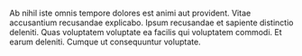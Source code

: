 Ab nihil iste omnis tempore dolores est animi aut provident. Vitae accusantium recusandae explicabo. Ipsum recusandae et sapiente distinctio deleniti. Quas voluptatem voluptate ea facilis qui voluptatem commodi. Et earum deleniti. Cumque ut consequuntur voluptate.